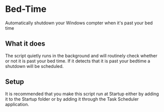 # Bed-Time
Automatically shutdown your Windows compter when it's past your bed time

## What it does
The script quietly runs in the background and will routinely check whether or not it is past your bed time. If it detects that it is past your bedtime a shutdown will be scheduled.

## Setup
It is recommended that you make this script run at Startup either by adding it to the Startup folder or by adding it through the Task Scheduler application.
